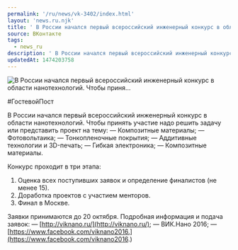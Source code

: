 ```yaml
---
permalink: '/ru/news/vk-3402/index.html'
layout: 'news.ru.njk'
title: ' В России начался первый всероссийский инженерный конкурс в области нанотехнологий. Чтобы приня…'
source: ВКонтакте
tags:
  - news_ru
description: ' В России начался первый всероссийский инженерный конкурс в области нанотехнологий. Чтобы приня…'
updatedAt: 1474203758
---
```

![ В России начался первый всероссийский инженерный конкурс в области нанотехнологий. Чтобы приня…](https://sun9-7.userapi.com/impf/c636130/v636130195/2ab02/MTM4vHp4s-g.jpg?size=1280x720&quality=96&sign=03ce3b74f1c717be0d422c2a80186271&c_uniq_tag=gBe6CjwxpghW_q2m5scmkV9GIW7pN7-wuxeaMG-vy1Y&type=album)

#ГостевойПост

В России начался первый всероссийский инженерный конкурс в области нанотехнологий. Чтобы принять участие надо решить задачу или представить проект на тему:
— Композитные материалы;
— Фотовольтаика;
— Тонкопленочные покрытия;
— Аддитивные технологии и 3D-печать;
— Гибкая электроника;
— Композитные материалы.

Конкурс проходит в три этапа:
1) Оценка всех поступивших заявок и определение финалистов (не менее 15).
2) Доработка проектов с участием менторов.
3) Финал в Москве.

Заявки принимаются до 20 октября. Подробная информация и подача заявок:
— [http://viknano.ru/](http://viknano.ru/);
— ВИК.Нано 2016;
— [https://www.facebook.com/viknano2016.](https://www.facebook.com/viknano2016.)
